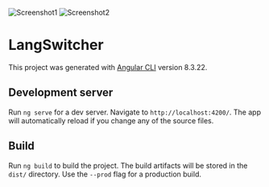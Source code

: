 ![Screenshot1](https://i.imgur.com/piJaK6Q.png)
![Screenshot2](https://i.imgur.com/eqyCfgc.png)

# LangSwitcher

This project was generated with [Angular CLI](https://github.com/angular/angular-cli) version 8.3.22.

## Development server

Run `ng serve` for a dev server. Navigate to `http://localhost:4200/`. The app will automatically reload if you change any of the source files.

## Build

Run `ng build` to build the project. The build artifacts will be stored in the `dist/` directory. Use the `--prod` flag for a production build.
